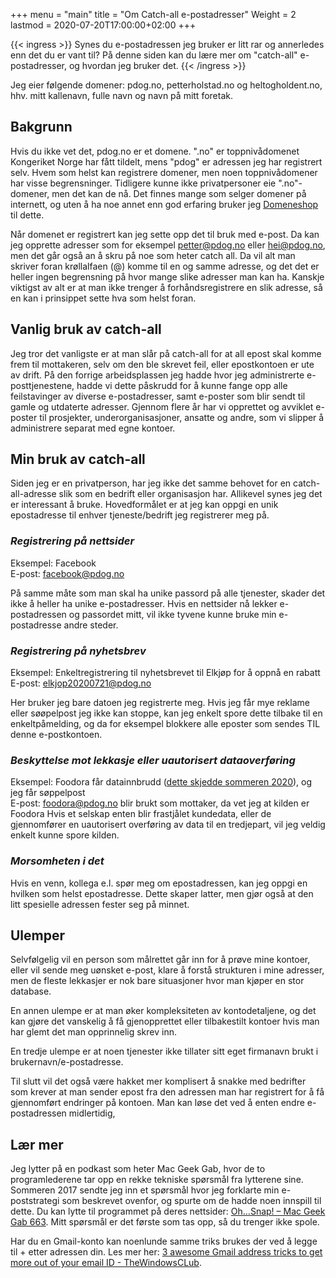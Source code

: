 +++
menu = "main"
title = "Om Catch-all e-postadresser"
Weight = 2
lastmod = 2020-07-20T17:00:00+02:00
+++

{{< ingress >}}
Synes du e-postadressen jeg bruker er litt rar og annerledes enn det du er vant til? På denne siden kan du lære mer om "catch-all" e-postadresser, og hvordan jeg bruker det.
{{< /ingress >}}

Jeg eier følgende domener: pdog.no, petterholstad.no og heltogholdent.no, hhv. mitt kallenavn, fulle navn og navn på mitt foretak.

## Bakgrunn
Hvis du ikke vet det, pdog.no er et domene. ".no" er toppnivådomenet Kongeriket Norge har fått tildelt, mens "pdog" er adressen jeg har registrert selv. Hvem som
helst kan registrere domener, men noen toppnivådomener har visse
begrensninger. Tidligere kunne ikke privatpersoner eie ".no"-domener, men det
kan de nå. Det finnes mange som selger domener på internett, og uten å ha noe
annet enn god erfaring bruker jeg [Domeneshop](https://domene.shop) til
dette.

Når domenet er registrert kan jeg sette opp det til bruk med e-post. Da kan
jeg opprette adresser som for eksempel petter@pdog.no eller hei@pdog.no, men
det går også an å skru på noe som heter catch all. Da vil alt man skriver
foran krøllalfaen (@) komme til en og samme adresse, og det det er heller
ingen begrensning på hvor mange slike adresser man kan ha. Kanskje viktigst
av alt er at man ikke trenger å forhåndsregistrere en slik adresse, så en kan
i prinsippet sette hva som helst foran.

## Vanlig bruk av catch-all
Jeg tror det vanligste er at man slår på catch-all for at all epost skal komme frem til mottakeren, selv om den ble skrevet feil, eller epostkontoen er ute av drift. På den forrige arbeidsplassen jeg hadde hvor jeg administrerte e-posttjenestene, hadde vi dette påskrudd for å kunne fange opp alle feilstavinger av diverse e-postadresser, samt e-poster som blir sendt til gamle og utdaterte adresser. Gjennom flere år har vi opprettet og avviklet e-poster til prosjekter, underorganisasjoner, ansatte og andre, som vi slipper å administrere separat med egne kontoer.

## Min bruk av catch-all
Siden jeg er en privatperson, har jeg ikke det samme behovet for en catch-all-adresse slik som en bedrift eller organisasjon har. Allikevel synes jeg det er interessant å bruke. Hovedformålet er at jeg kan oppgi en unik epostadresse til enhver tjeneste/bedrift jeg registrerer meg på.

### _Registrering på nettsider_
Eksempel: Facebook  
E-post: facebook@pdog.no

På samme måte som man skal ha unike passord på alle tjenester, skader det
  ikke å heller ha unike e-postadresser. Hvis en nettsider nå lekker
  e-postadressen og passordet mitt, vil ikke tyvene kunne bruke min
  e-postadresse andre steder.
  
### _Registrering på nyhetsbrev_
  Eksempel: Enkeltregistrering til nyhetsbrevet til Elkjøp for å oppnå en rabatt  
  E-post: elkjop20200721@pdog.no
  
  Her bruker jeg bare datoen jeg registrerte meg. Hvis jeg får mye reklame eller søøpelpost jeg ikke kan stoppe, kan jeg enkelt spore dette tilbake til en enkeltpåmelding, og da for eksempel blokkere alle eposter som sendes TIL denne e-postkontoen.
  
  ### _Beskyttelse mot lekkasje eller uautorisert dataoverføring_
  Eksempel: Foodora får datainnbrudd ([dette skjedde sommeren 2020](https://www.vg.no/nyheter/innenriks/i/jdoO6A/lekkasje-av-kundedata-hos-foodora)), og jeg får søppelpost  
  E-post: foodora@pdog.no blir brukt som mottaker, da vet jeg at kilden er Foodora
  Hvis et selskap enten blir frastjålet kundedata, eller de gjennomfører en uautorisert overføring av data til en tredjepart, vil jeg veldig enkelt kunne spore kilden.
  
  ### _Morsomheten i det_
  Hvis en venn, kollega e.l. spør meg om epostadressen, kan jeg oppgi en hvilken som helst epostadresse. Dette skaper latter, men gjør også at den litt spesielle adressen fester seg på minnet.

## Ulemper 
Selvfølgelig vil en person som målrettet går inn for å prøve mine kontoer,
eller vil sende meg uønsket e-post, klare å forstå strukturen i mine adresser,
men de fleste lekkasjer er nok bare situasjoner hvor man kjøper en stor
database.

En annen ulempe er at man øker kompleksiteten av kontodetaljene, og det kan gjøre det vanskelig å få gjenopprettet eller tilbakestilt kontoer hvis man har glemt det man opprinnelig skrev inn.

En tredje ulempe er at noen tjenester ikke tillater sitt eget firmanavn brukt i brukernavn/e-postadresse. 

Til slutt vil det også være hakket mer komplisert å snakke med bedrifter som krever at man sender epost fra den adressen man har registrert for å få gjennomført endringer på kontoen. Man kan løse det ved å enten endre e-postadressen midlertidig,

## Lær mer
Jeg lytter på en podkast som heter Mac Geek Gab, hvor de to programlederene tar
opp en rekke tekniske spørsmål fra lytterene sine. Sommeren 2017 sendte jeg inn
et spørsmål hvor jeg forklarte min e-poststrategi som beskrevet ovenfor, og
spurte om de hadde noen innspill til dette. Du kan lytte til programmet på
deres nettsider: [Oh…Snap! – Mac Geek Gab 663][macobserver]. Mitt spørsmål er
det første som tas opp, så du trenger ikke spole.

Har du en Gmail-konto kan noenlunde samme triks brukes der ved å legge til +
etter adressen din. Les mer her: [3 awesome Gmail address tricks to get more
out of your email ID - TheWindowsCLub][thewindowsclub].

[macobserver]: https://www.macobserver.com/podcasts/macgeekgab-663/
[thewindowsclub]: https://www.thewindowsclub.com/gmail-address-tricks
